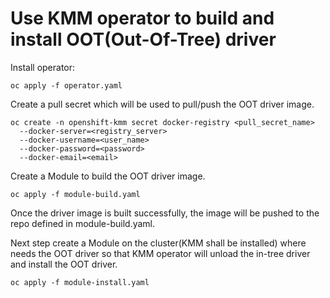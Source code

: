 # Use KMM operator to build and install OOT(Out-Of-Tree) driver

Install operator:

```shell
oc apply -f operator.yaml
```

Create a pull secret which will be used to pull/push the OOT driver image.

```shell
oc create -n openshift-kmm secret docker-registry <pull_secret_name> 
  --docker-server=<registry_server> 
  --docker-username=<user_name> 
  --docker-password=<password> 
  --docker-email=<email>
```

Create a Module to build the OOT driver image.

```shell
oc apply -f module-build.yaml
```

Once the driver image is built successfully, the image will be pushed to the repo defined in module-build.yaml.

Next step create a Module on the cluster(KMM shall be installed) where needs the OOT driver so that KMM operator 
will unload the in-tree driver and install the OOT driver. 

```shell
oc apply -f module-install.yaml
```



